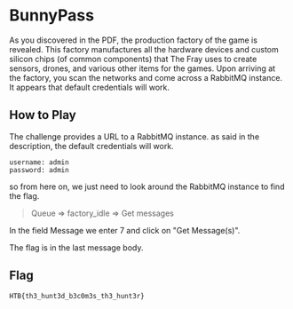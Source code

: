 # BunnyPass

As you discovered in the PDF, the production factory of the game is revealed.
This factory manufactures all the hardware devices and custom silicon chips (of
common components) that The Fray uses to create sensors, drones, and various
other items for the games. Upon arriving at the factory, you scan the networks
and come across a RabbitMQ instance. It appears that default credentials will
work.

## How to Play

The challenge provides a URL to a RabbitMQ instance. as said in the description,
the default credentials will work.

```
username: admin
password: admin
```

so from here on, we just need to look around the RabbitMQ instance to find the
flag.

> Queue => factory_idle => Get messages

In the field Message we enter 7 and click on "Get Message(s)".

The flag is in the last message body.


## Flag

```
HTB{th3_hunt3d_b3c0m3s_th3_hunt3r}
```
